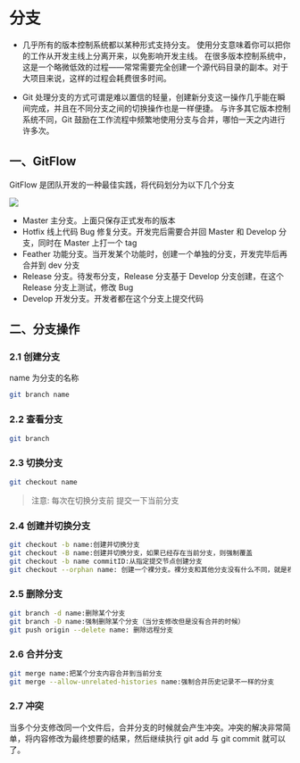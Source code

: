 # 分支

- 几乎所有的版本控制系统都以某种形式支持分支。 使用分支意味着你可以把你的工作从开发主线上分离开来，以免影响开发主线。 在很多版本控制系统中，这是一个略微低效的过程——常常需要完全创建一个源代码目录的副本。对于大项目来说，这样的过程会耗费很多时间。

- Git 处理分支的方式可谓是难以置信的轻量，创建新分支这一操作几乎能在瞬间完成，并且在不同分支之间的切换操作也是一样便捷。 与许多其它版本控制系统不同，Git 鼓励在工作流程中频繁地使用分支与合并，哪怕一天之内进行许多次。

## 一、GitFlow

GitFlow 是团队开发的一种最佳实践，将代码划分为以下几个分支

![](https://tva1.sinaimg.cn/large/007S8ZIlgy1gffiy2a356j30dy09yt90.jpg)

- Master 主分支。上面只保存正式发布的版本
- Hotfix 线上代码 Bug 修复分支。开发完后需要合并回 Master 和 Develop 分支，同时在 Master 上打一个 tag
- Feather 功能分支。当开发某个功能时，创建一个单独的分支，开发完毕后再合并到 dev 分支
- Release 分支。待发布分支，Release 分支基于 Develop 分支创建，在这个 Release 分支上测试，修改 Bug
- Develop 开发分支。开发者都在这个分支上提交代码

## 二、分支操作

### 2.1 创建分支

name 为分支的名称

```sh
git branch name
```

### 2.2 查看分支

```sh
git branch
```

### 2.3 切换分支

```sh
git checkout name
```

> 注意: 每次在切换分支前 提交一下当前分支

### 2.4 创建并切换分支

```sh
git checkout -b name:创建并切换分支
git checkout -B name:创建并切换分支，如果已经存在当前分支，则强制覆盖
git checkout -b name commitID:从指定提交节点创建分支
git checkout --orphan name: 创建一个裸分支。裸分支和其他分支没有什么不同，就是裸分支开始的时候，没有父分支的commit提交记录
```

### 2.5 删除分支

```sh
git branch -d name:删除某个分支
git branch -D name:强制删除某个分支（当分支修改但是没有合并的时候）
git push origin --delete name: 删除远程分支
```

### 2.6 合并分支

```sh
git merge name:把某个分支内容合并到当前分支
git merge --allow-unrelated-histories name:强制合并历史记录不一样的分支
```

### 2.7 冲突

当多个分支修改同一个文件后，合并分支的时候就会产生冲突。冲突的解决非常简单，将内容修改为最终想要的结果，然后继续执行 git add 与 git commit 就可以了。

